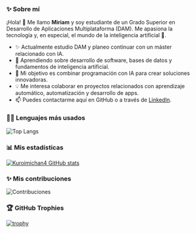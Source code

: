 ### ✨ Sobre mí
 
¡Hola! 👋 Me llamo **Miriam** y soy estudiante de un Grado Superior en Desarrollo de Aplicaciones Multiplataforma (DAM). Me apasiona la tecnología y, en especial, el mundo de la inteligencia artificial 🤖.
 
-  ✨ Actualmente estudio DAM y planeo continuar con un máster relacionado con IA.
- 🌱 Aprendiendo sobre desarrollo de software, bases de datos y fundamentos de inteligencia artificial.
- 🚀 Mi objetivo es combinar programación con IA para crear soluciones innovadoras.
- 💡 Me interesa colaborar en proyectos relacionados con aprendizaje automático, automatización y desarrollo de apps.
- 📫 Puedes contactarme aquí en GitHub o a través de [LinkedIn]().
 
### 🧑‍💻 Lenguajes más usados
 
![Top Langs](https://github-readme-stats.vercel.app/api/top-langs/?username=Kuroimichan4&layout=compact&langs_count=10)
 
### 📊 Mis estadísticas
 
[![Kuroimichan4 GitHub stats](https://github-readme-stats.vercel.app/api?username=Kuroimichan4&show_icons=true&theme=dark)](https://github.com/Kuroimichan4)

 
### ✨ Mis contribuciones
 
![Contribuciones](https://ghchart.rshah.org/Kuroimichan4)
 
 
### 🏆 GitHub Trophies
 
[![trophy](https://github-profile-trophy.vercel.app/?username=Kuroimichan4&theme=onedark&row=2&column=4)](https://github.com/ryo-ma/github-profile-trophy)

